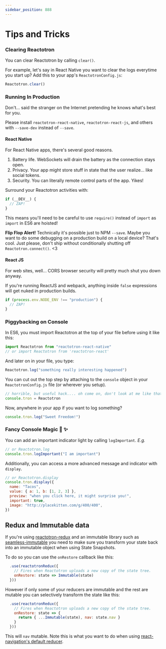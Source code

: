 ```yaml
---
sidebar_position: 888
---
```


# Tips and Tricks

### Clearing Reactotron

You can clear Reactotron by calling `clear()`.

For example, let's say in React Native you want to clear the logs everytime you start up? Add this to your app's `ReactotronConfig.js`:

```js
Reactotron.clear()
```

### Running In Production

Don't... said the stranger on the Internet pretending he knows what's best for you.

Please install `reactotron-react-native`, `reactotron-react-js`, and others with `--save-dev` instead of `--save`.

#### React Native

For React Native apps, there's several good reasons.

1. Battery life. WebSockets will drain the battery as the connection stays open.
2. Privacy. Your app might store stuff in state that the user realize... like social tokens.
3. Security. You can literally remote control parts of the app. Yikes!

Surround your Reactotron activities with:

```js
if (__DEV__) {
  // ZAP!
}
```

This means you'll need to be careful to use `require()` instead of `import` as `import` in ES6 are hoisted!

**Flip Flop Alert!** Technically it's possible just to NPM `--save`. Maybe you want to do some debugging on a production build on a local device? That's cool. Just please, don't ship without conditionally shutting off `Reactotron.connect()`. \<3

#### React JS

For web sites, well... CORS browser security will pretty much shut you down anyway.

If you're running ReactJS and webpack, anything inside `false` expressions will get nuked in production builds.

```js
if (process.env.NODE_ENV !== "production") {
  // ZAP!
}
```

### Piggybacking on Console

In ES6, you must import Reactotron at the top of your file before using it like this:

```js
import Reactotron from "reactotron-react-native"
// or import Reactotron from 'reactotron-react'
```

And later on in your file, you type:

```js
Reactotron.log("something really interesting happened")
```

You can cut out the top step by attaching to the `console` object in your `ReactotronConfig.js` file (or wherever you setup).

```js
// horrible, but useful hack.... oh come on, don't look at me like that... it's JavaScript :|
console.tron = Reactotron
```

Now, anywhere in your app if you want to log something?

```js
console.tron.log("Sweet Freedom!")
```

### Fancy Console Magic :tophat: :sparkles:

You can add an important indicator light by calling `logImportant`. _E.g._

```js
// or Reactotron.log
console.tron.logImportant("I am important")
```

Additionally, you can access a more advanced message and indicator with `display`.

```js
// or Reactotron.display
console.tron.display({
  name: "Tacos",
  value: { a: 1, b: [1, 2, 3] },
  preview: "when you click here, it might surprise you!",
  important: true,
  image: "http://placekitten.com/g/400/400",
})
```

## Redux and Immutable data

If you're using [reactotron-redux](./plugins/redux.md)
and an immutable library such as [seamless-immutable](https://github.com/rtfeldman/seamless-immutable) you need to make sure you transform your state back into an immutable object when using State Snapshots.

To do so you can use the `onRestore` callback like this:

```js
  .use(reactotronRedux({
    // Fires when Reactotron uploads a new copy of the state tree.
    onRestore: state => Immutable(state)
  }))
```

However if only some of your reducers are immutable and the rest are mutable you can selectively transform
the state like this:

```js
  .use(reactotronRedux({
    // Fires when Reactotron uploads a new copy of the state tree.
    onRestore: state => {
      return { ...Immutable(state), nav: state.nav }
    }
  }))
```

This will `nav` mutable. Note this is what you want to do when using
[react-navigation's default reducer](https://github.com/react-community/react-navigation/blob/master/docs/guides/Redux-Integration.md).
